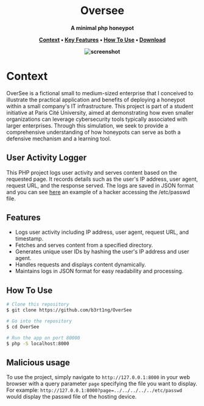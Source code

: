 <h1 align="center">
  Oversee
</h1>

<h4 align="center">A minimal php honeypot

<p align="center">
  <a href="#context">Context</a> •
  <a href="#features">Key Features</a> •
  <a href="#how-to-use">How To Use</a> •
  <a href="#malicious-usage">Download</a>
</p>

![screenshot](https://i.imgur.com/jtGZPCo.png)

# Context

OverSee is a fictional small to medium-sized enterprise that I conceived to illustrate the practical application and benefits of deploying a honeypot within a small company's IT infrastructure. This project is part of a student initiative at Paris Cité University, aimed at demonstrating how even smaller organizations can leverage cybersecurity tools typically associated with larger enterprises. Through this simulation, we seek to provide a comprehensive understanding of how honeypots can serve as both a defensive mechanism and a learning tool.

## User Activity Logger

This PHP project logs user activity and serves content based on the requested page. It records details such as the user's IP address, user agent, request URL, and the response served. The logs are saved in JSON format and you can see <a href="https://github.com/b3rt1ng/OverSee/blob/main/logs/log_2024-05-15.json">here</a> an example of a hacker accessing the /etc/passwd file.

## Features

- Logs user activity including IP address, user agent, request URL, and timestamp.
- Fetches and serves content from a specified directory.
- Generates unique user IDs by hashing the user's IP address and user agent.
- Handles requests and displays content dynamically.
- Maintains logs in JSON format for easy readability and processing.
## How To Use

```bash
# Clone this repository
$ git clone https://github.com/b3rt1ng/OverSee

# Go into the repository
$ cd OverSee

# Run the app on port 80000
$ php -S localhost:8000
```

## Malicious usage

To use the project, simply navigate to `http://127.0.0.1:8000` in your web browser with a query parameter `page` specifying the file you want to display. For example: `http://127.0.0.1:8000?page=../../../../../etc/passwd` would display the passwd file of the hosting device.

